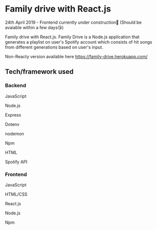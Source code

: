 # Family drive with React.js
24th April 2019 - Frontend currently under construction🚧 (Should be avaiable within a few days😘)

Family drive with React.js. Family Drive is a Node.js application that generates a playlist on user's Spotify account which consists of hit songs from different generations based on user's input.

Non-Reacty version available here https://family-drive.herokuapp.com/

## Tech/framework used

### Backend

JavaScript

Node.js

Express

Dotenv

nodemon

Npm

HTML

Spotify API


### Frontend

JavaScript

HTML/CSS

React.js

Node.js

Npm

